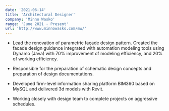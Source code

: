 ```yaml
---
date: '2021-06-14'
title: 'Architectural Designer'
company: 'Minno Wasko'
range: 'June 2021 - Present'
url: 'http://www.minnowasko.com/mw/'
---
```


- Lead the renovation of parametric façade design pattern. Created the facade design guidance integrated with automation modeling tools using Dynamo (Java) with 70% improvement of modeling efficiency, and 20% of working efficiency.

- Responsible for the preparation of schematic design concepts and preparation of design documentations.

- Developed firm-level information sharing platform BIM360 based on MySQL and delivered 3d models with Revit.

- Working closely with design team to complete projects on aggressive schedules.
